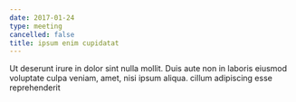 ```yaml
---
date: 2017-01-24
type: meeting
cancelled: false
title: ipsum enim cupidatat
---
```

Ut deserunt irure in dolor sint nulla mollit. Duis aute non in laboris eiusmod voluptate culpa veniam, amet, nisi ipsum aliqua. cillum adipiscing esse reprehenderit